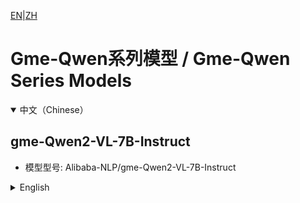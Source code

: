 [EN](#en)|[ZH](#zh)

# Gme-Qwen系列模型 / Gme-Qwen Series Models

<details open>
<summary>中文（Chinese）</summary>

## gme-Qwen2-VL-7B-Instruct
- 模型型号: Alibaba-NLP/gme-Qwen2-VL-7B-Instruct

</details>

<details>
<summary>English</summary>

## gme-Qwen2-VL-7B-Instruct
- Model Name: Alibaba-NLP/gme-Qwen2-VL-7B-Instruct

</details> 